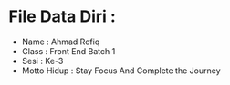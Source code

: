 # File Data Diri :
- Name : Ahmad Rofiq
- Class : Front End Batch 1
- Sesi : Ke-3
- Motto Hidup : Stay Focus And Complete the Journey